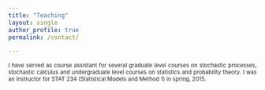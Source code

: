 ```yaml
---
title: "Teaching"
layout: single
author_profile: true
permalink: /contact/

---
```


<div id="content"><!-- Start content -->
			<div class="contentSpacer"></div><!-- this makes sure the content is long enough for the design -->
			<p style="text-align:justify;"><span style="font-size:80%; color:#262626;"> I have served as course assistant for several 
      graduate level courses on stochastic processes, stochastic calculus and undergraduate level courses on statistics and 
      probability theory. I was an instructor for STAT 234 (Statistical Models and Method 1) in spring, 2015.
		</div><!-- End content -->
